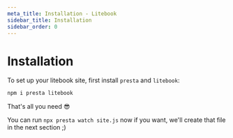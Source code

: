```yaml
---
meta_title: Installation - Litebook
sidebar_title: Installation
sidebar_order: 0
---
```


# Installation

To set up your litebook site, first install `presta` and `litebook`:

```bash
npm i presta litebook
```

That's all you need 😎

You can run `npx presta watch site.js` now if you want, we'll create that file
in the next section ;)
